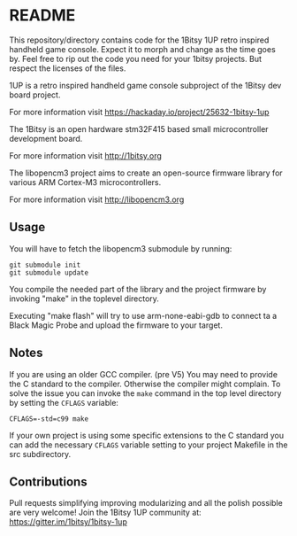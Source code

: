 # README

This repository/directory contains code for the 1Bitsy 1UP retro inspired
handheld game console. Expect it to morph and change as the time goes by. Feel
free to rip out the code you need for your 1bitsy projects. But respect the
licenses of the files.

1UP is a retro inspired handheld game console subproject of the 1Bitsy dev
board project.

For more information visit https://hackaday.io/project/25632-1bitsy-1up

The 1Bitsy is an open hardware stm32F415 based small microcontroller development
board.

For more information visit http://1bitsy.org

The libopencm3 project aims to create an open-source firmware library for
various ARM Cortex-M3 microcontrollers.

For more information visit http://libopencm3.org

## Usage

You will have to fetch the libopencm3 submodule by running:

    git submodule init
    git submodule update

You compile the needed part of the library and the project firmware by invoking
"make" in the toplevel directory.

Executing "make flash" will try to use arm-none-eabi-gdb to connect ta a Black
Magic Probe and upload the firmware to your target.

## Notes

If you are using an older GCC compiler. (pre V5) You may need to provide the C
standard to the compiler. Otherwise the compiler might complain. To solve the
issue you can invoke the `make` command in the top level directory by setting the
`CFLAGS` variable:
```
CFLAGS=-std=c99 make
```

If your own project is using some specific extensions to the C standard you can
add the necessary `CFLAGS` variable setting to your project Makefile in the src
subdirectory.

## Contributions

Pull requests simplifying improving modularizing and all the polish possible
are very welcome! Join the 1Bitsy 1UP community at:
https://gitter.im/1bitsy/1bitsy-1up
